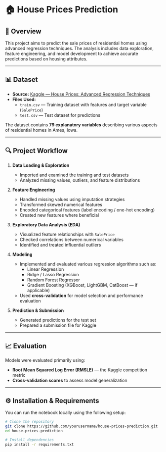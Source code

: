 # 🏠 House Prices Prediction

## 📘 Overview
This project aims to predict the sale prices of residential homes using advanced regression techniques. The analysis includes data exploration, feature engineering, and model development to achieve accurate predictions based on housing attributes.

---

## 📊 Dataset
- **Source:** [Kaggle — House Prices: Advanced Regression Techniques](https://www.kaggle.com/c/house-prices-advanced-regression-techniques)
- **Files Used:**
  - `train.csv` — Training dataset with features and target variable (`SalePrice`)
  - `test.csv` — Test dataset for predictions

The dataset contains **79 explanatory variables** describing various aspects of residential homes in Ames, Iowa.

---

## 🔍 Project Workflow
1. **Data Loading & Exploration**
   - Imported and examined the training and test datasets
   - Analyzed missing values, outliers, and feature distributions  

2. **Feature Engineering**
   - Handled missing values using imputation strategies  
   - Transformed skewed numerical features  
   - Encoded categorical features (label encoding / one-hot encoding)  
   - Created new features where beneficial  

3. **Exploratory Data Analysis (EDA)**
   - Visualized feature relationships with `SalePrice`  
   - Checked correlations between numerical variables  
   - Identified and treated influential outliers  

4. **Modeling**
   - Implemented and evaluated various regression algorithms such as:
     - Linear Regression  
     - Ridge / Lasso Regression  
     - Random Forest Regressor  
     - Gradient Boosting (XGBoost, LightGBM, CatBoost — if applicable)  
   - Used **cross-validation** for model selection and performance evaluation  

5. **Prediction & Submission**
   - Generated predictions for the test set  
   - Prepared a submission file for Kaggle

---

## 📈 Evaluation
Models were evaluated primarily using:
- **Root Mean Squared Log Error (RMSLE)** — the Kaggle competition metric  
- **Cross-validation scores** to assess model generalization  

---

## ⚙️ Installation & Requirements
You can run the notebook locally using the following setup:

```bash
# Clone the repository
git clone https://github.com/yourusername/house-prices-prediction.git
cd house-prices-prediction

# Install dependencies
pip install -r requirements.txt
